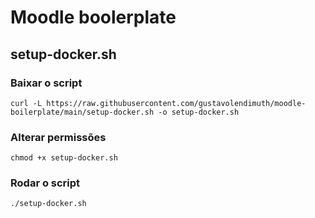 # Moodle boolerplate

## setup-docker.sh

### Baixar o script

`curl -L https://raw.githubusercontent.com/gustavolendimuth/moodle-boilerplate/main/setup-docker.sh -o setup-docker.sh`

### Alterar permissões

`chmod +x setup-docker.sh`

### Rodar o script

`./setup-docker.sh`
